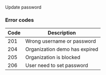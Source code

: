 Update password

### Error codes

| Code | Description                   |
|------|-------------------------------|
| 201  | Wrong username or password    |
| 204  | Organization demo has expired |
| 205  | Organization is blocked       |
| 206  | User need to set password     |

